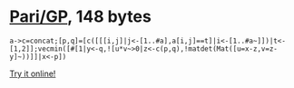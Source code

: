 # [Pari/GP], 148 bytes

    a->c=concat;[p,q]=[c([[[i,j]|j<-[1..#a],a[i,j]==t]|i<-[1..#a~]])|t<-[1,2]];vecmin([#[1|y<-q,![u*v~>0|z<-c(p,q),!matdet(Mat([u=x-z,v=z-y]~))]]|x<-p])

[Try it online!][TIO-l0kmszvt]

[Pari/GP]: http://pari.math.u-bordeaux.fr/
[TIO-l0kmszvt]: https://tio.run/##bU5LasMwEL2Kk2ykMgpWtrJ8g55gmMWgJkGhcZWgmNgIX92V1Ba6CMOg99NjAt@9Oof11NiVVe@s@xocR4MBbmTRCUT0cKF06RTq/X7HBFwVayMl/6cuRDLFwuBAZMaju/pB4A51mjp1gw0@3salb9PcKSdyuYTNlePHMYp3jgIf9qlmGO2sJlqkJErPTgWSK4fwOQluVN@Eux9ihttCts1JsJTQYPmvM6g9GsoBRT5AHfP61ZQjbQHQmrx5tCksrykl2SuRX1jNtmJd4/9RdsxPVenNN38D "Pari/GP – Try It Online"